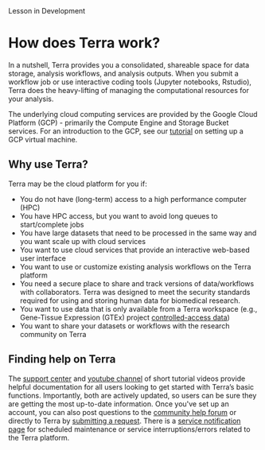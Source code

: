 <div class="banner"><span class="banner-text">Lesson in Development</span></div>

# How does Terra work?

In a nutshell, Terra provides you a consolidated, shareable space for data storage, analysis workflows, and analysis outputs. When you submit a workflow job or use interactive coding tools (Jupyter notebooks, Rstudio), Terra does the heavy-lifting of managing the computational resources for your analysis.

The underlying cloud computing services are provided by the Google Cloud Platform (GCP) - primarily the Compute Engine and Storage Bucket services. For an introduction to the GCP, see our [tutorial](../Introduction-to-GCP/index.md) on setting up a GCP virtual machine.

## Why use Terra?

Terra may be the cloud platform for you if:

- You do not have (long-term) access to a high performance computer (HPC)
- You have HPC access, but you want to avoid long queues to start/complete jobs
- You have large datasets that need to be processed in the same way and you want scale up with cloud services
- You want to use cloud services that provide an interactive web-based user interface
- You want to use or customize existing analysis workflows on the Terra platform
- You need a secure place to share and track versions of data/workflows with collaborators. Terra was designed to meet the security standards required for using and storing human data for biomedical research.
- You want to use data that is only available from a Terra workspace (e.g., Gene-Tissue Expression (GTEx) project [controlled-access data](https://anvilproject.org/data?query=consortium%3DGTEx%2B%2528v8%2529))
- You want to share your datasets or workflows with the research community on Terra


## Finding help on Terra

The [support center](https://support.terra.bio/hc/en-us) and [youtube channel](https://www.youtube.com/channel/UCkXAqpR5Hk1ZmNd2-1K2l5Q/videos) of short tutorial videos provide helpful documentation for all users looking to get started with Terra’s basic functions. Importantly, both are actively updated, so users can be sure they are getting the most up-to-date information. Once you've set up an account, you can also post questions to the [community help forum](https://support.terra.bio/hc/en-us/community/topics) or directly to Terra by [submitting a request](https://support.terra.bio/hc/en-us/requests/new). There is a [service notification page](https://support.terra.bio/hc/en-us/sections/360003692231-Service-Notifications) for scheduled maintenance or service interruptions/errors related to the Terra platform.
